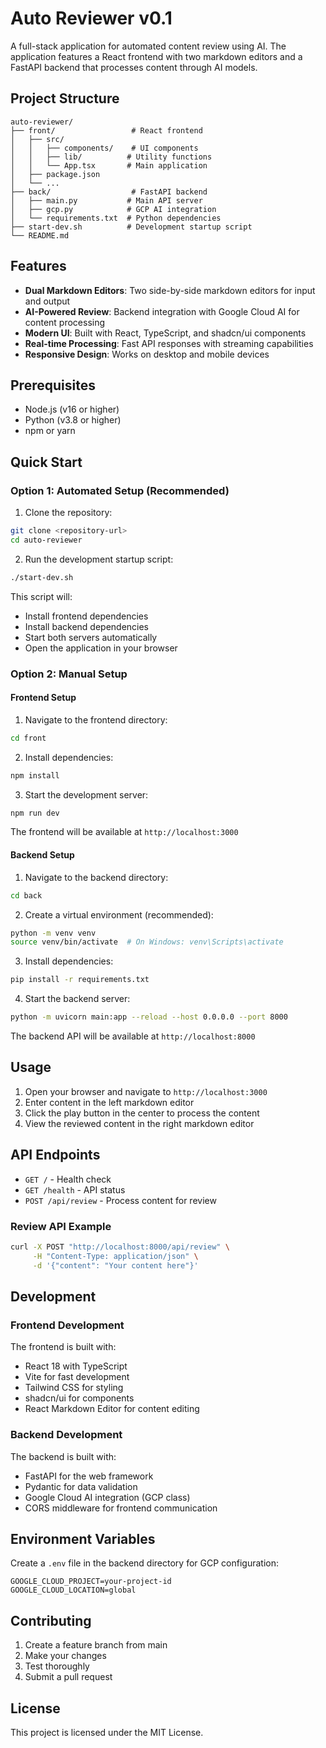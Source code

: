 # Auto Reviewer v0.1

A full-stack application for automated content review using AI. The application features a React frontend with two markdown editors and a FastAPI backend that processes content through AI models.

## Project Structure

```
auto-reviewer/
├── front/                 # React frontend
│   ├── src/
│   │   ├── components/    # UI components
│   │   ├── lib/          # Utility functions
│   │   └── App.tsx       # Main application
│   ├── package.json
│   └── ...
├── back/                  # FastAPI backend
│   ├── main.py           # Main API server
│   ├── gcp.py            # GCP AI integration
│   └── requirements.txt  # Python dependencies
├── start-dev.sh          # Development startup script
└── README.md
```

## Features

- **Dual Markdown Editors**: Two side-by-side markdown editors for input and output
- **AI-Powered Review**: Backend integration with Google Cloud AI for content processing
- **Modern UI**: Built with React, TypeScript, and shadcn/ui components
- **Real-time Processing**: Fast API responses with streaming capabilities
- **Responsive Design**: Works on desktop and mobile devices

## Prerequisites

- Node.js (v16 or higher)
- Python (v3.8 or higher)
- npm or yarn

## Quick Start

### Option 1: Automated Setup (Recommended)

1. Clone the repository:
```bash
git clone <repository-url>
cd auto-reviewer
```

2. Run the development startup script:
```bash
./start-dev.sh
```

This script will:
- Install frontend dependencies
- Install backend dependencies
- Start both servers automatically
- Open the application in your browser

### Option 2: Manual Setup

#### Frontend Setup

1. Navigate to the frontend directory:
```bash
cd front
```

2. Install dependencies:
```bash
npm install
```

3. Start the development server:
```bash
npm run dev
```

The frontend will be available at `http://localhost:3000`

#### Backend Setup

1. Navigate to the backend directory:
```bash
cd back
```

2. Create a virtual environment (recommended):
```bash
python -m venv venv
source venv/bin/activate  # On Windows: venv\Scripts\activate
```

3. Install dependencies:
```bash
pip install -r requirements.txt
```

4. Start the backend server:
```bash
python -m uvicorn main:app --reload --host 0.0.0.0 --port 8000
```

The backend API will be available at `http://localhost:8000`

## Usage

1. Open your browser and navigate to `http://localhost:3000`
2. Enter content in the left markdown editor
3. Click the play button in the center to process the content
4. View the reviewed content in the right markdown editor

## API Endpoints

- `GET /` - Health check
- `GET /health` - API status
- `POST /api/review` - Process content for review

### Review API Example

```bash
curl -X POST "http://localhost:8000/api/review" \
     -H "Content-Type: application/json" \
     -d '{"content": "Your content here"}'
```

## Development

### Frontend Development

The frontend is built with:
- React 18 with TypeScript
- Vite for fast development
- Tailwind CSS for styling
- shadcn/ui for components
- React Markdown Editor for content editing

### Backend Development

The backend is built with:
- FastAPI for the web framework
- Pydantic for data validation
- Google Cloud AI integration (GCP class)
- CORS middleware for frontend communication

## Environment Variables

Create a `.env` file in the backend directory for GCP configuration:

```env
GOOGLE_CLOUD_PROJECT=your-project-id
GOOGLE_CLOUD_LOCATION=global
```

## Contributing

1. Create a feature branch from main
2. Make your changes
3. Test thoroughly
4. Submit a pull request

## License

This project is licensed under the MIT License.